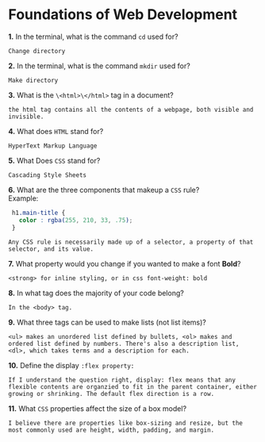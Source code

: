 # Foundations of Web Development

**1.** In the terminal, what is the command `cd` used for?
<!-- enter you answer in the space below -->
```
Change directory
```

**2.** In the terminal, what is the command `mkdir` used for?
<!-- enter you answer in the space below -->
```
Make directory
```

**3.** What is the `\<html>\</html>` tag in a document?
<!-- enter you answer in the space below -->
```
the html tag contains all the contents of a webpage, both visible and invisible.
```

**4.** What does `HTML` stand for?
<!-- enter you answer in the space below -->
```
HyperText Markup Language
```

**5.** What Does `CSS` stand for?
<!-- enter you answer in the space below -->
```
Cascading Style Sheets
```

**6.** What are the three components that makeup a `CSS` rule? <br> Example:
```css
 h1.main-title {
   color : rgba(255, 210, 33, .75);
 }
```
<!-- enter you answer in the space below -->
```
Any CSS rule is necessarily made up of a selector, a property of that selector, and its value.
```

**7.** What property would you change if you wanted to make a font **Bold**?
<!-- enter you answer in the space below -->
```
<strong> for inline styling, or in css font-weight: bold
```

**8.** In what tag does the majority of your code belong?
<!-- enter you answer in the space below -->
```
In the <body> tag.
```

**9.** What three tags can be used to make lists (not list items)?
<!-- enter you answer in the space below -->
```
<ul> makes an unordered list defined by bullets, <ol> makes and ordered list defined by numbers. There's also a description list, <dl>, which takes terms and a description for each. 
```

**10.** Define the display `:flex property:`
<!-- enter you answer in the space below -->
```
If I understand the question right, display: flex means that any flexible contents are organzied to fit in the parent container, either growing or shrinking. The default flex direction is a row.
```

**11.** What `CSS` properties affect the size of a box model?
<!-- enter you answer in the space below -->
```
I believe there are properties like box-sizing and resize, but the most commonly used are height, width, padding, and margin.
```